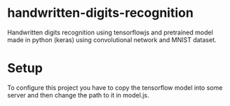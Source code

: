 # handwritten-digits-recognition
Handwritten digits recognition using tensorflowjs and pretrained model made in python (keras) using convolutional network and MNIST dataset.

# Setup
To configure this project you have to copy the tensorflow model into some server and then change the path to it in model.js.  
